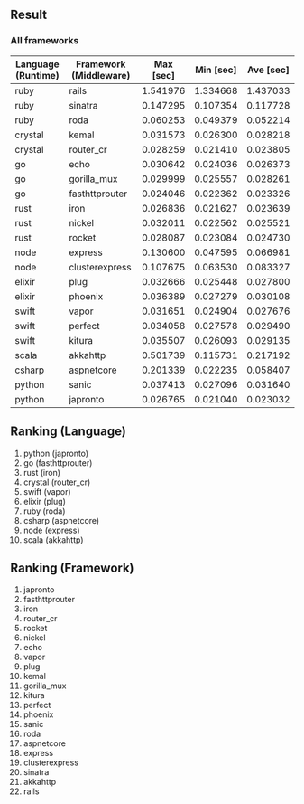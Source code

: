 ## Result


### All frameworks

| Language (Runtime)        | Framework (Middleware)    |       Max [sec] |       Min [sec] |       Ave [sec] |
|---------------------------|---------------------------|-----------------|-----------------|-----------------|
| ruby                      | rails                     |        1.541976 |        1.334668 |        1.437033 |
| ruby                      | sinatra                   |        0.147295 |        0.107354 |        0.117728 |
| ruby                      | roda                      |        0.060253 |        0.049379 |        0.052214 |
| crystal                   | kemal                     |        0.031573 |        0.026300 |        0.028218 |
| crystal                   | router_cr                 |        0.028259 |        0.021410 |        0.023805 |
| go                        | echo                      |        0.030642 |        0.024036 |        0.026373 |
| go                        | gorilla_mux               |        0.029999 |        0.025557 |        0.028261 |
| go                        | fasthttprouter            |        0.024046 |        0.022362 |        0.023326 |
| rust                      | iron                      |        0.026836 |        0.021627 |        0.023639 |
| rust                      | nickel                    |        0.032011 |        0.022562 |        0.025521 |
| rust                      | rocket                    |        0.028087 |        0.023084 |        0.024730 |
| node                      | express                   |        0.130600 |        0.047595 |        0.066981 |
| node                      | clusterexpress            |        0.107675 |        0.063530 |        0.083327 |
| elixir                    | plug                      |        0.032666 |        0.025448 |        0.027800 |
| elixir                    | phoenix                   |        0.036389 |        0.027279 |        0.030108 |
| swift                     | vapor                     |        0.031651 |        0.024904 |        0.027676 |
| swift                     | perfect                   |        0.034058 |        0.027578 |        0.029490 |
| swift                     | kitura                    |        0.035507 |        0.026093 |        0.029135 |
| scala                     | akkahttp                  |        0.501739 |        0.115731 |        0.217192 |
| csharp                    | aspnetcore                |        0.201339 |        0.022235 |        0.058407 |
| python                    | sanic                     |        0.037413 |        0.027096 |        0.031640 |
| python                    | japronto                  |        0.026765 |        0.021040 |        0.023032 |

## Ranking (Language)

1. python (japronto)
2. go (fasthttprouter)
3. rust (iron)
4. crystal (router_cr)
5. swift (vapor)
6. elixir (plug)
7. ruby (roda)
8. csharp (aspnetcore)
9. node (express)
10. scala (akkahttp)

## Ranking (Framework)

1. japronto
2. fasthttprouter
3. iron
4. router_cr
5. rocket
6. nickel
7. echo
8. vapor
9. plug
10. kemal
11. gorilla_mux
12. kitura
13. perfect
14. phoenix
15. sanic
16. roda
17. aspnetcore
18. express
19. clusterexpress
20. sinatra
21. akkahttp
22. rails
